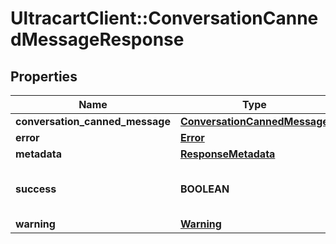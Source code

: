 # UltracartClient::ConversationCannedMessageResponse

## Properties
Name | Type | Description | Notes
------------ | ------------- | ------------- | -------------
**conversation_canned_message** | [**ConversationCannedMessage**](ConversationCannedMessage.md) |  | [optional] 
**error** | [**Error**](Error.md) |  | [optional] 
**metadata** | [**ResponseMetadata**](ResponseMetadata.md) |  | [optional] 
**success** | **BOOLEAN** | Indicates if API call was successful | [optional] 
**warning** | [**Warning**](Warning.md) |  | [optional] 


